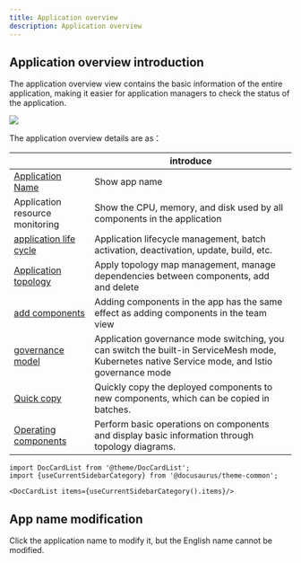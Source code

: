 ```yaml
---
title: Application overview
description: Application overview
---
```


## Application overview introduction

The application overview view contains the basic information of the entire application, making it easier for application managers to check the status of the application.

![](https://static.goodrain.com/docs/5.6/use-manual/app-manage/overview/overview.png)

The application overview details are as：

|                                                                                   | introduce                                                                                                                                      |
| --------------------------------------------------------------------------------- | ---------------------------------------------------------------------------------------------------------------------------------------------- |
| [Application Name](#应用名称修改)                                                       | Show app name                                                                                                                                  |
| Application resource monitoring                                                   | Show the CPU, memory, and disk used by all components in the application                                                                       |
| [application life cycle](/docs/use-manual/app-manage/overview/operation)          | Application lifecycle management, batch activation, deactivation, update, build, etc.                                                          |
| [Application topology](/docs/use-manual/app-manage/overview/app-topology)         | Apply topology map management, manage dependencies between components, add and delete                                                          |
| [add components](/docs/use-manual/app-manage/overview/add-service)                | Adding components in the app has the same effect as adding components in the team view                                                         |
| [governance model](/docs/use-manual/app-manage/overview/model/governance-model)   | Application governance mode switching, you can switch the built-in ServiceMesh mode, Kubernetes native Service mode, and Istio governance mode |
| [Quick copy](/docs/use-manual/app-manage/overview/app-copy)                       | Quickly copy the deployed components to new components, which can be copied in batches.                                                        |
| [Operating components](/docs/use-manual/app-manage/overview/app-topology#拓扑图组件操作) | Perform basic operations on components and display basic information through topology diagrams.                                                |


```mdx-code-block
import DocCardList from '@theme/DocCardList';
import {useCurrentSidebarCategory} from '@docusaurus/theme-common';

<DocCardList items={useCurrentSidebarCategory().items}/>
```



## App name modification

Click the application name to modify it, but the English name cannot be modified.